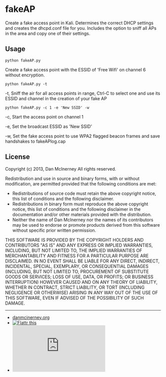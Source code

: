 fakeAP
======

Create a fake access point in Kali. Determines the correct DHCP settings and creates the dhcpd.conf file for you. Includes the option to sniff all APs in the area and copy one of their settings.


Usage
-----


``` shell
python fakeAP.py
```
Create a fake access point with the ESSID of 'Free Wifi' on channel 6 without encryption. 


``` shell
python fakeAP.py -t
```
-t, Sniff the air for all access points in range, Ctrl-C to select one and use its ESSID and channel in the creation of your fake AP


``` shell
python fakeAP.py -c 1 -e 'New SSID' -w
```

-c, Start the access point on channel 1

-e, Set the broadcast ESSID as 'New SSID'

-w, Set the fake access point to use WPA2 flagged beacon frames and save handshakes to fakeAPlog.cap


License
-------
Copyright (c) 2013, Dan McInerney
All rights reserved.

Redistribution and use in source and binary forms, with or without
modification, are permitted provided that the following conditions are met:
* Redistributions of source code must retain the above copyright notice, this list of conditions and the following disclaimer.
* Redistributions in binary form must reproduce the above copyright notice, this list of conditions and the following disclaimer in the documentation and/or other materials provided with the distribution.
* Neither the name of Dan McInerney nor the names of its contributors may be used to endorse or promote products derived from this software without specific prior written permission.

THIS SOFTWARE IS PROVIDED BY THE COPYRIGHT HOLDERS AND CONTRIBUTORS "AS IS" AND
ANY EXPRESS OR IMPLIED WARRANTIES, INCLUDING, BUT NOT LIMITED TO, THE IMPLIED
WARRANTIES OF MERCHANTABILITY AND FITNESS FOR A PARTICULAR PURPOSE ARE
DISCLAIMED. IN NO EVENT SHALL <COPYRIGHT HOLDER> BE LIABLE FOR ANY
DIRECT, INDIRECT, INCIDENTAL, SPECIAL, EXEMPLARY, OR CONSEQUENTIAL DAMAGES
(INCLUDING, BUT NOT LIMITED TO, PROCUREMENT OF SUBSTITUTE GOODS OR SERVICES;
LOSS OF USE, DATA, OR PROFITS; OR BUSINESS INTERRUPTION) HOWEVER CAUSED AND
ON ANY THEORY OF LIABILITY, WHETHER IN CONTRACT, STRICT LIABILITY, OR TORT
(INCLUDING NEGLIGENCE OR OTHERWISE) ARISING IN ANY WAY OUT OF THE USE OF THIS
SOFTWARE, EVEN IF ADVISED OF THE POSSIBILITY OF SUCH DAMAGE.


***
* [danmcinerney.org](danmcinerney.org)
* [![Flattr this](http://api.flattr.com/button/flattr-badge-large.png)](https://flattr.com/submit/auto?user_id=DanMcInerney&url=https://github.com/DanMcInerney/fakeAP&title=fakeAP&language=&tags=github&category=software) 
* [![Analytics](https://ga-beacon.appspot.com/UA-46613304-4/fakeAP/README.md)](https://github.com/igrigorik/ga-beacon)
